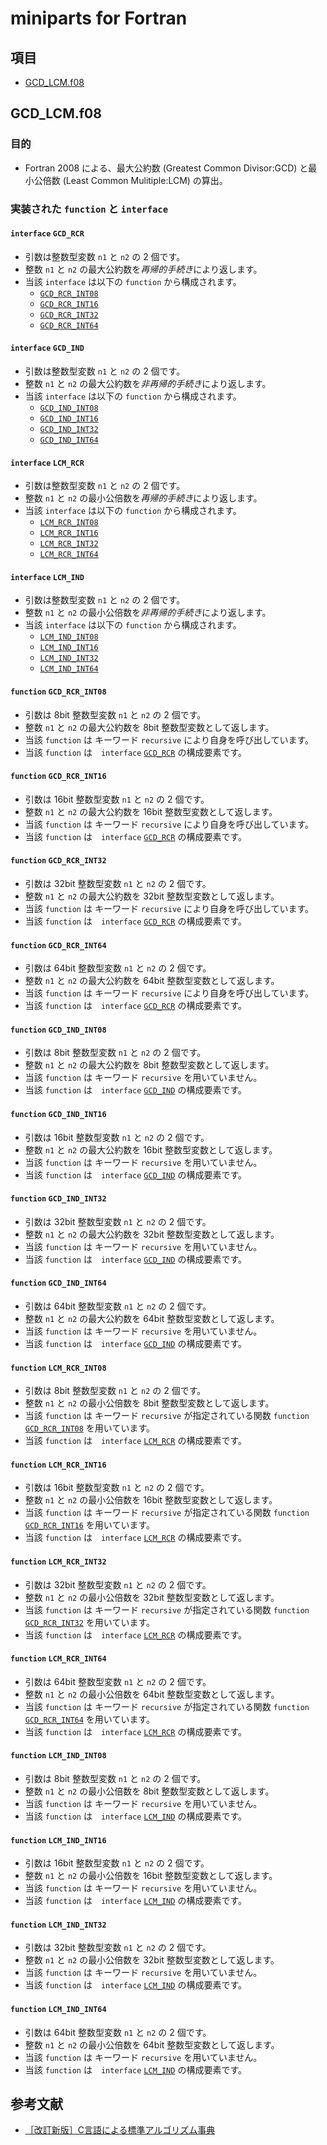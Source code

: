 # miniparts for Fortran #

## 項目 ##

* [GCD_LCM.f08](#gcd_lcmf08)

## GCD_LCM.f08 ##

### 目的 ###

* Fortran 2008 による、最大公約数 (Greatest Common Divisor:GCD) と最小公倍数 (Least Common Mulitiple:LCM) の算出。

### 実装された `function` と `interface` ###

#### `interface` `GCD_RCR` ####

* 引数は整数型変数 `n1` と `n2` の 2 個です。
* 整数 `n1` と `n2` の最大公約数を*再帰的手続き*により返します。
* 当該 `interface` は以下の `function` から構成されます。
  * [`GCD_RCR_INT08`](#function-gcd_rcr_int08)
  * [`GCD_RCR_INT16`](#function-gcd_rcr_int16)
  * [`GCD_RCR_INT32`](#function-gcd_rcr_int32)
  * [`GCD_RCR_INT64`](#function-gcd_rcr_int64)

#### `interface` `GCD_IND` ####

* 引数は整数型変数 `n1` と `n2` の 2 個です。
* 整数 `n1` と `n2` の最大公約数を*非再帰的手続き*により返します。
* 当該 `interface` は以下の `function` から構成されます。
  * [`GCD_IND_INT08`](#function-gcd_ind_int08)
  * [`GCD_IND_INT16`](#function-gcd_ind_int16)
  * [`GCD_IND_INT32`](#function-gcd_ind_int32)
  * [`GCD_IND_INT64`](#function-gcd_ind_int64)

#### `interface` `LCM_RCR` ####

* 引数は整数型変数 `n1` と `n2` の 2 個です。
* 整数 `n1` と `n2` の最小公倍数を*再帰的手続き*により返します。
* 当該 `interface` は以下の `function` から構成されます。
  * [`LCM_RCR_INT08`](#function-lcm_rcr_int08)
  * [`LCM_RCR_INT16`](#function-lcm_rcr_int16)
  * [`LCM_RCR_INT32`](#function-lcm_rcr_int32)
  * [`LCM_RCR_INT64`](#function-lcm_rcr_int64)

#### `interface` `LCM_IND` ####

* 引数は整数型変数 `n1` と `n2` の 2 個です。
* 整数 `n1` と `n2` の最小公倍数を*非再帰的手続き*により返します。
* 当該 `interface` は以下の `function` から構成されます。
  * [`LCM_IND_INT08`](#function-lcm_ind_int08)
  * [`LCM_IND_INT16`](#function-lcm_ind_int16)
  * [`LCM_IND_INT32`](#function-lcm_ind_int32)
  * [`LCM_IND_INT64`](#function-lcm_ind_int64)

#### `function` `GCD_RCR_INT08` ####

* 引数は 8bit 整数型変数 `n1` と `n2` の 2 個です。
* 整数 `n1` と `n2` の最大公約数を 8bit 整数型変数として返します。
* 当該 `function` は キーワード `recursive` により自身を呼び出しています。
* 当該 `function` は　`interface` [`GCD_RCR`](#interface-gcd_rcr) の構成要素です。

#### `function` `GCD_RCR_INT16` ####

* 引数は 16bit 整数型変数 `n1` と `n2` の 2 個です。
* 整数 `n1` と `n2` の最大公約数を 16bit 整数型変数として返します。
* 当該 `function` は キーワード `recursive` により自身を呼び出しています。
* 当該 `function` は　`interface` [`GCD_RCR`](#interface-gcd_rcr) の構成要素です。

#### `function` `GCD_RCR_INT32` ####

* 引数は 32bit 整数型変数 `n1` と `n2` の 2 個です。
* 整数 `n1` と `n2` の最大公約数を 32bit 整数型変数として返します。
* 当該 `function` は キーワード `recursive` により自身を呼び出しています。
* 当該 `function` は　`interface` [`GCD_RCR`](#interface-gcd_rcr) の構成要素です。

#### `function` `GCD_RCR_INT64` ####

* 引数は 64bit 整数型変数 `n1` と `n2` の 2 個です。
* 整数 `n1` と `n2` の最大公約数を 64bit 整数型変数として返します。
* 当該 `function` は キーワード `recursive` により自身を呼び出しています。
* 当該 `function` は　`interface` [`GCD_RCR`](#interface-gcd_rcr) の構成要素です。

#### `function` `GCD_IND_INT08` ####

* 引数は 8bit 整数型変数 `n1` と `n2` の 2 個です。
* 整数 `n1` と `n2` の最大公約数を 8bit 整数型変数として返します。
* 当該 `function` は キーワード `recursive` を用いていません。
* 当該 `function` は　`interface` [`GCD_IND`](#interface-gcd_ind) の構成要素です。

#### `function` `GCD_IND_INT16` ####

* 引数は 16bit 整数型変数 `n1` と `n2` の 2 個です。
* 整数 `n1` と `n2` の最大公約数を 16bit 整数型変数として返します。
* 当該 `function` は キーワード `recursive` を用いていません。
* 当該 `function` は　`interface` [`GCD_IND`](#interface-gcd_ind) の構成要素です。

#### `function` `GCD_IND_INT32` ####

* 引数は 32bit 整数型変数 `n1` と `n2` の 2 個です。
* 整数 `n1` と `n2` の最大公約数を 32bit 整数型変数として返します。
* 当該 `function` は キーワード `recursive` を用いていません。
* 当該 `function` は　`interface` [`GCD_IND`](#interface-gcd_ind) の構成要素です。

#### `function` `GCD_IND_INT64` ####

* 引数は 64bit 整数型変数 `n1` と `n2` の 2 個です。
* 整数 `n1` と `n2` の最大公約数を 64bit 整数型変数として返します。
* 当該 `function` は キーワード `recursive` を用いていません。
* 当該 `function` は　`interface` [`GCD_IND`](#interface-gcd_ind) の構成要素です。

#### `function` `LCM_RCR_INT08` ####

* 引数は 8bit 整数型変数 `n1` と `n2` の 2 個です。
* 整数 `n1` と `n2` の最小公倍数を 8bit 整数型変数として返します。
* 当該 `function` は キーワード `recursive` が指定されている関数 `function` [`GCD_RCR_INT08`](#function-gcd_rcr_int08) を用いています。
* 当該 `function` は　`interface` [`LCM_RCR`](#interface-lcm_rcr) の構成要素です。

#### `function` `LCM_RCR_INT16` ####

* 引数は 16bit 整数型変数 `n1` と `n2` の 2 個です。
* 整数 `n1` と `n2` の最小公倍数を 16bit 整数型変数として返します。
* 当該 `function` は キーワード `recursive` が指定されている関数 `function` [`GCD_RCR_INT16`](#function-gcd_rcr_int16) を用いています。
* 当該 `function` は　`interface` [`LCM_RCR`](#interface-lcm_rcr) の構成要素です。

#### `function` `LCM_RCR_INT32` ####

* 引数は 32bit 整数型変数 `n1` と `n2` の 2 個です。
* 整数 `n1` と `n2` の最小公倍数を 32bit 整数型変数として返します。
* 当該 `function` は キーワード `recursive` が指定されている関数 `function` [`GCD_RCR_INT32`](#function-gcd_rcr_int32) を用いています。
* 当該 `function` は　`interface` [`LCM_RCR`](#interface-lcm_rcr) の構成要素です。

#### `function` `LCM_RCR_INT64` ####

* 引数は 64bit 整数型変数 `n1` と `n2` の 2 個です。
* 整数 `n1` と `n2` の最小公倍数を 64bit 整数型変数として返します。
* 当該 `function` は キーワード `recursive` が指定されている関数 `function` [`GCD_RCR_INT64`](#function-gcd_rcr_int64) を用いています。
* 当該 `function` は　`interface` [`LCM_RCR`](#interface-lcm_rcr) の構成要素です。

#### `function` `LCM_IND_INT08` ####

* 引数は 8bit 整数型変数 `n1` と `n2` の 2 個です。
* 整数 `n1` と `n2` の最小公倍数を 8bit 整数型変数として返します。
* 当該 `function` は キーワード `recursive` を用いていません。
* 当該 `function` は　`interface` [`LCM_IND`](#interface-lcm_ind) の構成要素です。

#### `function` `LCM_IND_INT16` ####

* 引数は 16bit 整数型変数 `n1` と `n2` の 2 個です。
* 整数 `n1` と `n2` の最小公倍数を 16bit 整数型変数として返します。
* 当該 `function` は キーワード `recursive` を用いていません。
* 当該 `function` は　`interface` [`LCM_IND`](#interface-lcm_ind) の構成要素です。

#### `function` `LCM_IND_INT32` ####

* 引数は 32bit 整数型変数 `n1` と `n2` の 2 個です。
* 整数 `n1` と `n2` の最小公倍数を 32bit 整数型変数として返します。
* 当該 `function` は キーワード `recursive` を用いていません。
* 当該 `function` は　`interface` [`LCM_IND`](#interface-lcm_ind) の構成要素です。

#### `function` `LCM_IND_INT64` ####

* 引数は 64bit 整数型変数 `n1` と `n2` の 2 個です。
* 整数 `n1` と `n2` の最小公倍数を 64bit 整数型変数として返します。
* 当該 `function` は キーワード `recursive` を用いていません。
* 当該 `function` は　`interface` [`LCM_IND`](#interface-lcm_ind) の構成要素です。

## 参考文献 ##

* [［改訂新版］C言語による標準アルゴリズム事典](https://gihyo.jp/book/2018/978-4-7741-9690-9#summary)
